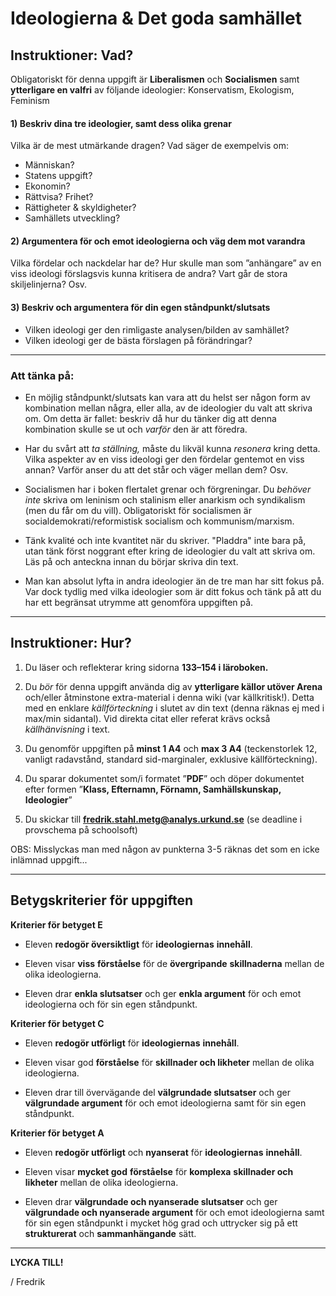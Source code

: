 # Ideologierna & Det goda samhället

## Instruktioner: Vad?

Obligatoriskt för denna uppgift är **Liberalismen** och **Socialismen** samt **ytterligare en valfri** av följande ideologier: Konservatism, Ekologism, Feminism

#### 1) Beskriv dina tre ideologier, samt dess olika grenar

Vilka är de mest utmärkande dragen? Vad säger de exempelvis om:

- Människan?
- Statens uppgift?
- Ekonomin?
- Rättvisa? Frihet?
- Rättigheter & skyldigheter?
- Samhällets utveckling?

#### 2) Argumentera för och emot ideologierna och väg dem mot varandra

Vilka fördelar och nackdelar har de? Hur skulle man som ”anhängare” av en viss ideologi förslagsvis kunna kritisera de andra? Vart går de stora skiljelinjerna? Osv.

#### 3) Beskriv och argumentera för din egen ståndpunkt/slutsats

- Vilken ideologi ger den rimligaste analysen/bilden av samhället?
- Vilken ideologi ger de bästa förslagen på förändringar?

***

### Att tänka på:

- En möjlig ståndpunkt/slutsats kan vara att du helst ser någon form av kombination mellan några,  eller alla, av de ideologier du valt att skriva om. Om detta är fallet: beskriv då hur du tänker dig att denna kombination skulle se ut och *varför* den är att föredra.

- Har du svårt att *ta ställning,* måste du likväl kunna *resonera* kring detta. Vilka aspekter av en viss ideologi ger den fördelar gentemot en viss annan? Varför anser du att det står och väger mellan dem? Osv.

- Socialismen har i boken flertalet grenar och förgreningar. Du *behöver* *inte* skriva om leninism och stalinism eller anarkism och syndikalism (men du får om du vill). Obligatoriskt för socialismen är socialdemokrati/reformistisk socialism och kommunism/marxism.

- Tänk kvalité och inte kvantitet när du skriver. "Pladdra" inte bara på, utan tänk först noggrant efter kring de ideologier du valt att skriva om. Läs på och anteckna innan du börjar skriva din text.

- Man kan absolut lyfta in andra ideologier än de tre man har sitt fokus på. Var dock tydlig med vilka ideologier som är ditt fokus och tänk på att du har ett begränsat utrymme att genomföra uppgiften på.

***

## Instruktioner: Hur? 

1. Du läser och reflekterar kring sidorna **133–154 i läroboken.**

2. Du *bör* för denna uppgift använda dig av **ytterligare källor utöver Arena** och/eller åtminstone extra-material i denna wiki (var källkritisk!). Detta med en enklare *källförteckning* i slutet av din text (denna räknas ej med i max/min sidantal). Vid direkta citat eller referat krävs också *källhänvisning* i text.

3. Du genomför uppgiften på **minst 1 A4** och **max 3 A4** (teckenstorlek 12, vanligt radavstånd, standard sid-marginaler, exklusive källförteckning).

4. Du sparar dokumentet som/i formatet ”**PDF**” och döper dokumentet efter formen ”**Klass, Efternamn, Förnamn, Samhällskunskap, Ideologier**”

5. Du skickar till **fredrik.stahl.metg@analys.urkund.se** (se deadline i provschema på schoolsoft)

OBS: Misslyckas man med någon av punkterna 3-5 räknas det som en icke inlämnad uppgift...

***

## Betygskriterier för uppgiften

**Kriterier för betyget E**

- Eleven **redogör översiktligt** för **ideologiernas** **innehåll**.

- Eleven visar **viss** **förståelse** för de **övergripande** **skillnaderna** mellan de olika ideologierna.

- Eleven drar **enkla slutsatser** och ger **enkla argument** för och emot ideologierna och för sin egen ståndpunkt.

**Kriterier för betyget C**

- Eleven **redogör utförligt** för **ideologiernas** **innehåll**.

- Eleven visar god **förståelse** för **skillnader och likheter** mellan de olika ideologierna.

- Eleven drar till övervägande del **välgrundade slutsatser** och ger **välgrundade argument** för och emot ideologierna samt för sin egen ståndpunkt.

**Kriterier för betyget A**

- Eleven **redogör utförligt** och **nyanserat** för **ideologiernas** **innehåll**.

- Eleven visar **mycket god** **förståelse** för **komplexa** **skillnader och likheter** mellan de olika ideologierna.

- Eleven drar **välgrundade och nyanserade slutsatser** och ger **välgrundade och nyanserade argument** för och emot ideologierna samt för sin egen ståndpunkt i mycket hög grad och uttrycker sig på ett **strukturerat** och **sammanhängande** sätt.

***

**LYCKA TILL!**

/ Fredrik